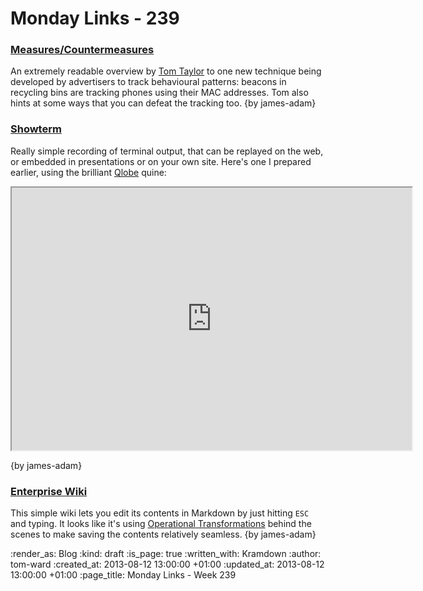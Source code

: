 Monday Links - 239
============


### [Measures/Countermeasures](http://scraplab.net/measures-countermeasures/)

An extremely readable overview by [Tom Taylor](http://scraplab.net) to one new technique being developed by advertisers to track behavioural patterns: beacons in recycling bins are tracking phones using their MAC addresses. Tom also hints at some ways that you can defeat the tracking too. {by james-adam}


### [Showterm](http://showterm.io/)

Really simple recording of terminal output, that can be replayed on the web, or embedded in presentations or on your own site. Here's one I prepared earlier, using the brilliant [Qlobe](http://mamememo.blogspot.com/2010/09/qlobe.html) quine:

<iframe src="http://showterm.io/e565136dc1fc973906285" width="640" height="420"></iframe>

{by james-adam}


### [Enterprise Wiki](http://public.enterprisewiki.co/)

This simple wiki lets you edit its contents in Markdown by just hitting `ESC` and typing. It looks like it's using [Operational Transformations](http://en.wikipedia.org/wiki/Operational_transformation) behind the scenes to make saving the contents relatively seamless. {by james-adam}

:render_as: Blog
:kind: draft
:is_page: true
:written_with: Kramdown
:author: tom-ward
:created_at: 2013-08-12 13:00:00 +01:00
:updated_at: 2013-08-12 13:00:00 +01:00
:page_title: Monday Links - Week 239
